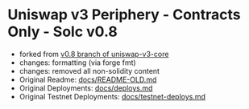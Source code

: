 # Uniswap v3 Periphery - Contracts Only - Solc v0.8
 - forked from [v0.8 branch of uniswap-v3-core](https://github.com/Uniswap/v3-periphery/tree/0.8)
 - changes: formatting (via forge fmt)
 - changes: removed all non-solidity content
 - Original Readme: [docs/README-OLD.md](README-OLD.md)
 - Original Deployments: [docs/deploys.md](docs/deploys.md)
 - Original Testnet Deployments: [docs/testnet-deploys.md](docs/testnet-deploys.md)
